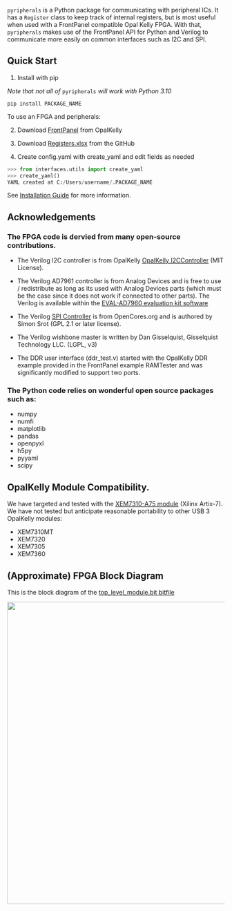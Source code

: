 `pyripherals` is a Python package for communicating with peripheral ICs. It has a `Register` class to keep track of internal registers, but is most useful when used with a FrontPanel compatible Opal Kelly FPGA. With that, `pyripherals` makes use of the FrontPanel API for Python and Verilog to communicate more easily on common interfaces such as I2C and SPI.

## Quick Start

1. Install with pip

_Note that not all of_ `pyripherals` _will work with Python 3.10_

```
pip install PACKAGE_NAME
```

To use an FPGA and peripherals:


2. Download [FrontPanel](https://pins.opalkelly.com/downloads) from OpalKelly

3. Download [Registers.xlsx](https://github.com/Ajstros/pyripherals/blob/main/python/Registers.xlsx) from the GitHub

4. Create config.yaml with create_yaml and edit fields as needed

```python
>>> from interfaces.utils import create_yaml
>>> create_yaml()
YAML created at C:/Users/username/.PACKAGE_NAME
```

See [Installation Guide]() for more information.


## Acknowledgements 

### The FPGA code is dervied from many open-source contributions. 

* The Verilog I2C controller is from OpalKelly [OpalKelly I2CController](https://github.com/opalkelly-opensource/design-resources/tree/main/HDLComponents/I2CController) (MIT License).

* The Verilog AD7961 controller is from Analog Devices and is free to use / redistribute as long as its used with Analog Devices parts (which must be the case since it does not work if connected to other parts). The Verilog is available within the [EVAL-AD7960 evaluation kit software](https://www.analog.com/en/design-center/evaluation-hardware-and-software/evaluation-boards-kits/eval-ad7960.html#eb-overview)

* The Verilog [SPI Controller](http://www.opencores.org/projects/spi/) is from OpenCores.org and is authored by Simon Srot (GPL 2.1 or later license). 

* The Verilog wishbone master is written by Dan Gisselquist, Gisselquist Technology LLC. (LGPL, v3) 

* The DDR user interface (ddr_test.v) started with the OpalKelly DDR example provided in the FrontPanel example RAMTester and was significantly modified to support two ports.

### The Python code relies on wonderful open source packages such as:

* numpy
* numfi
* matplotlib
* pandas
* openpyxl
* h5py
* pyyaml
* scipy


## OpalKelly Module Compatibility. 
We have targeted and tested with the [XEM7310-A75 module](https://opalkelly.com/products/xem7310/) (Xilinx Artix-7). We have not tested but anticipate reasonable portability to other USB 3 OpalKelly modules:

* XEM7310MT
* XEM7320
* XEM7305
* XEM7360

## (Approximate) FPGA Block Diagram
This is the block diagram of the [top_level_module.bit bitfile](https://github.com/Ajstros/pyripherals/blob/main/examples/top_level_module.bit)
<p align="center">
<img src="docs/block_diagram/fpga_block_diagram.png" width="700">
